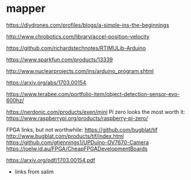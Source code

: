 # mapper

https://diydrones.com/profiles/blogs/a-simple-ins-the-beginnings

http://www.chrobotics.com/library/accel-position-velocity

https://github.com/richardstechnotes/RTIMULib-Arduino

https://www.sparkfun.com/products/13339

http://www.nuclearprojects.com/ins/arduino_program.shtml

https://arxiv.org/abs/1703.00154

https://www.terabee.com/portfolio-item/object-detection-sensor-evo-600hz/

https://nerdonic.com/products/exen/mini
Pi zero looks the most worth it: https://www.raspberrypi.org/products/raspberry-pi-zero/



FPGA links, but not worthwhile:
https://github.com/bugblat/tif
http://www.bugblat.com/products/tif/index.html
https://github.com/gtjennings1/UPDuino-OV7670-Camera
https://joelw.id.au/FPGA/CheapFPGADevelopmentBoards


https://arxiv.org/pdf/1703.00154.pdf
+ links from salim
